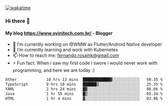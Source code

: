 [![wakatime](https://wakatime.com/badge/user/d5892087-17e6-46ab-8384-91a71a9b88d8.svg)](https://wakatime.com/@d5892087-17e6-46ab-8384-91a71a9b88d8)
### Hi there 👋

#### My blog https://www.ovinitech.com.br/ - Blogger

- 🔭 I’m currently working on @WMW as Flutter/Android Native developer
- 🌱 I’m currently learning and work with Kubernetes
- 📫 How to reach me: fernando.rosaink@gmail.com 
- ⚡ Fun fact: When i saw my first code i swore i would never work with programming, and here we are today :)

<!--START_SECTION:waka-->

```txt
Other             18 hrs 13 mins  ████████████▓░░░░░░░░░░░░   50.35 %
TypeScript        9 hrs 10 mins   ██████▒░░░░░░░░░░░░░░░░░░   25.35 %
YAML              2 hrs 24 mins   █▓░░░░░░░░░░░░░░░░░░░░░░░   06.66 %
Java              1 hr 55 mins    █▒░░░░░░░░░░░░░░░░░░░░░░░   05.34 %
HTML              1 hr 4 mins     ▓░░░░░░░░░░░░░░░░░░░░░░░░   02.96 %
```

<!--END_SECTION:waka-->
